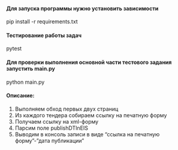 #### Для запуска программы нужно установить зависимости
pip install -r requirements.txt

#### Тестирование работы задач
pytest

#### Для проверки выполнения основной части тестового задания запустить main.py
python main.py

#### Описание:
1. Выполняем обход первых двух страниц
2. Из каждого тендера собираем ссылку на печатную форму
3. Получаем ссылку на xml-форму
4. Парсим поле publishDTInEIS
5. Выводим в консоль записи в виде “ссылка на печатную форму”-”дата публикации”
